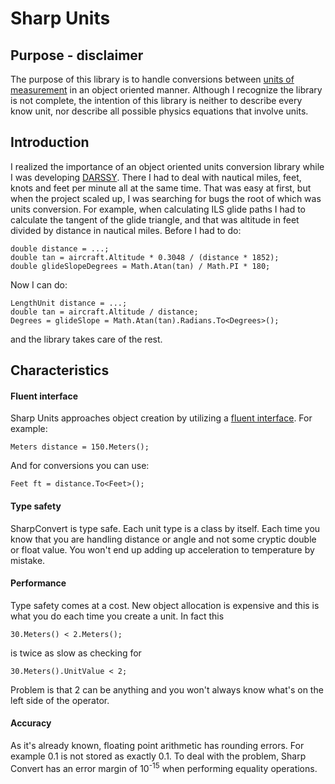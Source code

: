 # Sharp Units
## Purpose - disclaimer
The purpose of this library is to handle conversions between [units of measurement](https://en.wikipedia.org/wiki/Conversion_of_units) in an object oriented manner. Although I recognize the library is not complete, the intention of this library is neither to describe every know unit, nor describe all possible physics equations that involve units.

## Introduction
I realized the importance of an object oriented units conversion library while I was developing [DARSSY](http://darssy.com/). There I had to deal with nautical miles, feet, knots and feet per minute all at the same time. That was easy at first, but when the project scaled up, I was searching for bugs the root of which was units conversion.
For example, when calculating ILS glide paths I had to calculate the tangent of the glide triangle, and that was altitude in feet divided by distance in nautical miles. Before I had to do:
```
double distance = ...;
double tan = aircraft.Altitude * 0.3048 / (distance * 1852);
double glideSlopeDegrees = Math.Atan(tan) / Math.PI * 180;
```
Now I can do:
```
LengthUnit distance = ...;
double tan = aircraft.Altitude / distance;
Degrees = glideSlope = Math.Atan(tan).Radians.To<Degrees>();
```
and the library takes care of the rest.

## Characteristics
#### Fluent interface
Sharp Units approaches object creation by utilizing a [fluent interface](https://en.wikipedia.org/wiki/Fluent_interface). For example:

`Meters distance = 150.Meters();`

And for conversions you can use:

`Feet ft = distance.To<Feet>();`


#### Type safety
SharpConvert is type safe. Each unit type is a class by itself. Each time you know that you are handling distance or angle and not some cryptic double or float value. You won't end up adding up acceleration to temperature by mistake.

#### Performance
Type safety comes at a cost. New object allocation is expensive and this is what you do each time you create a unit. In fact this

`30.Meters() < 2.Meters();`

is twice as slow as checking for

`30.Meters().UnitValue < 2;`

Problem is that 2 can be anything and you won't always know what's on the left side of the operator.

#### Accuracy
As it's already known, floating point arithmetic has rounding errors. For example 0.1 is not stored as exactly 0.1. To deal with the problem, Sharp Convert has an error margin of 10<sup>-15</sup> when performing equality operations.
